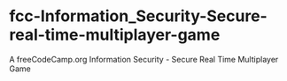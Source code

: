 # fcc-Information_Security-Secure-real-time-multiplayer-game
A freeCodeCamp.org Information Security - Secure Real Time Multiplayer Game
